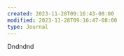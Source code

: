 ```yaml
---
created: 2023-11-28T09:16:43-08:00
modified: 2023-11-28T09:16:47-08:00
type: Journal
---
```


Dndndnd
